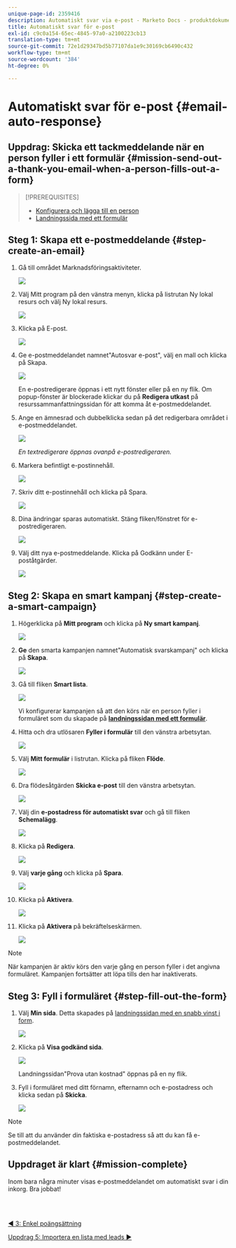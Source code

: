 ```yaml
---
unique-page-id: 2359416
description: Automatiskt svar via e-post - Marketo Docs - produktdokumentation
title: Automatiskt svar för e-post
exl-id: c9c0a154-65ec-4845-97a0-a2100223cb13
translation-type: tm+mt
source-git-commit: 72e1d29347bd5b77107da1e9c30169cb6490c432
workflow-type: tm+mt
source-wordcount: '384'
ht-degree: 0%

---
```


# Automatiskt svar för e-post {#email-auto-response}

## Uppdrag: Skicka ett tackmeddelande när en person fyller i ett formulär {#mission-send-out-a-thank-you-email-when-a-person-fills-out-a-form}

>[!PREREQUISITES]
>
>* [Konfigurera och lägga till en person](/help/marketo/getting-started/quick-wins/get-set-up-and-add-a-person.md)
>* [Landningssida med ett formulär](/help/marketo/getting-started/quick-wins/landing-page-with-a-form.md)


## Steg 1: Skapa ett e-postmeddelande {#step-create-an-email}

1. Gå till området Marknadsföringsaktiviteter.

   ![](assets/one-2.png)

1. Välj Mitt program på den vänstra menyn, klicka på listrutan Ny lokal resurs och välj Ny lokal resurs.

   ![](assets/two-3.png)

1. Klicka på E-post.

   ![](assets/three-2.png)

1. Ge e-postmeddelandet namnet&quot;Autosvar e-post&quot;, välj en mall och klicka på Skapa.

   ![](assets/four-1.png)

   En e-postredigerare öppnas i ett nytt fönster eller på en ny flik. Om popup-fönster är blockerade klickar du på **Redigera utkast** på resurssammanfattningssidan för att komma åt e-postmeddelandet.

1. Ange en ämnesrad och dubbelklicka sedan på det redigerbara området i e-postmeddelandet.

   ![](assets/five-2.png)

   _En textredigerare öppnas ovanpå e-postredigeraren._

1. Markera befintligt e-postinnehåll.

   ![](assets/six-2.png)

1. Skriv ditt e-postinnehåll och klicka på Spara.

   ![](assets/seven-2.png)

1. Dina ändringar sparas automatiskt. Stäng fliken/fönstret för e-postredigeraren.

   ![](assets/eight-1.png)

1. Välj ditt nya e-postmeddelande. Klicka på Godkänn under E-poståtgärder.

   ![](assets/image2014-9-24-11-3a55-3a16.png)

## Steg 2: Skapa en smart kampanj {#step-create-a-smart-campaign}

1. Högerklicka på **Mitt program** och klicka på **Ny smart kampanj**.

   ![](assets/image2014-9-24-11-3a56-3a13.png)

1. **Ge** den smarta kampanjen namnet&quot;Automatisk svarskampanj&quot; och klicka på  **Skapa**.

   ![](assets/image2014-9-24-11-3a56-3a25.png)

1. Gå till fliken **Smart lista**.

   ![](assets/image2014-9-24-11-3a56-3a38.png)

   Vi konfigurerar kampanjen så att den körs när en person fyller i formuläret som du skapade på [**landningssidan med ett formulär**](/help/marketo/getting-started/quick-wins/landing-page-with-a-form.md).

1. Hitta och dra utlösaren **Fyller i formulär** till den vänstra arbetsytan.

   ![](assets/image2014-9-24-11-3a57-3a18.png)

1. Välj **Mitt formulär** i listrutan. Klicka på fliken **Flöde**.

   ![](assets/image2014-9-24-11-3a57-3a29.png)

1. Dra flödesåtgärden **Skicka e-post** till den vänstra arbetsytan.

   ![](assets/image2014-9-24-11-3a57-3a41.png)

1. Välj din **e-postadress för automatiskt svar** och gå till fliken **Schemalägg**.

   ![](assets/image2014-9-24-11-3a57-3a53.png)

1. Klicka på **Redigera**.

   ![](assets/8.png)

1. Välj **varje gång** och klicka på **Spara**.

   ![](assets/9.png)

1. Klicka på **Aktivera**.

   ![](assets/10.png)

1. Klicka på **Aktivera** på bekräftelseskärmen.

   ![](assets/11.png)

>[!NOTE]
>
>När kampanjen är aktiv körs den varje gång en person fyller i det angivna formuläret. Kampanjen fortsätter att löpa tills den har inaktiverats.

## Steg 3: Fyll i formuläret {#step-fill-out-the-form}

1. Välj **Min sida**. Detta skapades på [landningssidan med en snabb vinst i form](/help/marketo/getting-started/quick-wins/landing-page-with-a-form.md).

   ![](assets/image2014-9-24-12-3a0-3a8.png)

1. Klicka på **Visa godkänd sida**.

   ![](assets/image2014-9-24-12-3a0-3a18.png)

   Landningssidan&quot;Prova utan kostnad&quot; öppnas på en ny flik.

1. Fyll i formuläret med ditt förnamn, efternamn och e-postadress och klicka sedan på **Skicka**.

   ![](assets/image2014-9-24-12-3a0-3a28.png)

>[!NOTE]
>
>Se till att du använder din faktiska e-postadress så att du kan få e-postmeddelandet.

## Uppdraget är klart {#mission-complete}

Inom bara några minuter visas e-postmeddelandet om automatiskt svar i din inkorg. Bra jobbat!

<br> 

[◄ 3: Enkel poängsättning](/help/marketo/getting-started/quick-wins/simple-scoring.md)

[Uppdrag 5: Importera en lista med leads ►](/help/marketo/getting-started/quick-wins/import-a-list-of-people.md)
